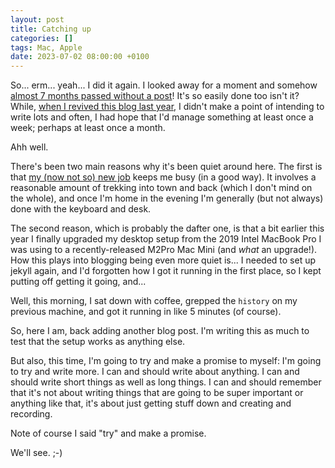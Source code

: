 ```yaml
---
layout: post
title: Catching up
categories: []
tags: Mac, Apple
date: 2023-07-02 08:00:00 +0100
---
```


So... erm... yeah... I did it again. I looked away for a moment and somehow
[almost 7 months passed without a post](/2022/12/16/oidia.html)! It's so
easily done too isn't it? While, [when I revived this blog last
year](/2022/05/20/im-back.html), I didn't make a point of intending to write
lots and often, I had hope that I'd manage something at least once a week;
perhaps at least once a month.

Ahh well.

There's been two main reasons why it's been quiet around here. The first is
that [my (now not so) new job](/2022/10/05/on-to-something-new-redux.html)
keeps me busy (in a good way). It involves a reasonable amount of trekking
into town and back (which I don't mind on the whole), and once I'm home in
the evening I'm generally (but not always) done with the keyboard and desk.

The second reason, which is probably the dafter one, is that a bit earlier
this year I finally upgraded my desktop setup from the 2019 Intel MacBook
Pro I was using to a recently-released M2Pro Mac Mini (and *what* an
upgrade!). How this plays into blogging being even more quiet is... I needed
to set up jekyll again, and I'd forgotten how I got it running in the first
place, so I kept putting off getting it going, and...

Well, this morning, I sat down with coffee, grepped the `history` on my
previous machine, and got it running in like 5 minutes (of course).

So, here I am, back adding another blog post. I'm writing this as much to
test that the setup works as anything else.

But also, this time, I'm going to try and make a promise to myself: I'm
going to try and write more. I can and should write about anything. I can
and should write short things as well as long things. I can and should
remember that it's not about writing things that are going to be super
important or anything like that, it's about just getting stuff down and
creating and recording.

Note of course I said "try" and make a promise.

We'll see. ;-)

[//]: # (2023-07-02-catching-up.md ends here)
